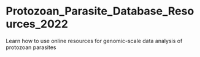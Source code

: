 # Protozoan_Parasite_Database_Resources_2022
Learn how to use online resources for genomic-scale data analysis of protozoan parasites
